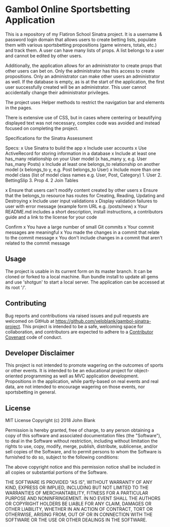 # Gambol Online Sportsbetting Application
This is a repository of my Flatiron School Sinatra project. It is a username & password login domain that allows users to create betting lists, populate them with various sportsbetting propositions (game winners, totals, etc.) and track them. A user can have many lists of props. A list belongs to a user and cannot be edited by other users.

Additionally, the application allows for an administrator to create props that other users can bet on. Only the administrator has this access to create propositions. Only an administrator can make other users an administrator as well. If the database is empty, as is at the start of the application, the first user successfully created will be an administrator. This user cannot accidentally change their administrator privileges.

The project uses Helper methods to restrict the navigation bar and elements in the pages.

There is extensive use of CSS, but in cases where centering or beautifying displayed text was not necessary, complex code was avoided and instead focused on completing the project.

Specifications for the Sinatra Assessment

Specs:
  x Use Sinatra to build the app
  x Include user accounts
  x Use ActiveRecord for storing information in a database
  x Include at least one has_many relationship on your User model (x has_many y, e.g. User has_many Posts)
  x Include at least one belongs_to relationship on another model (x belongs_to y, e.g. Post belongs_to User)
  x Include more than one model class (list of model class names e.g. User, Post, Category)
      1. User
      2. BettingSlip
      3. Prop
      4. 2 Join Tables

  x Ensure that users can't modify content created by other users
  x Ensure that the belongs_to resource has routes for Creating, Reading, Updating and Destroying
  x Include user input validations
  x Display validation failures to user with error message (example form URL e.g. /posts/new)
  x Your README.md includes a short description, install instructions, a contributors guide and a link to the license for your code

Confirm
  x You have a large number of small Git commits
  x Your commit messages are meaningful
  x You made the changes in a commit that relate to the commit message
  x You don't include changes in a commit that aren't related to the commit message

## Usage

The project is usable in its current form on its master branch. It can be cloned or forked to a local machine. Run bundle install to update all gems and use 'shotgun' to start a local server. The application can be accessed at its root '/'.

## Contributing

Bug reports and contributions via raised issues and pull requests are welcomed on GitHub at https://github.com/veloblank/gambol-sinatra-project. This project is intended to be a safe, welcoming space for collaboration, and contributors are expected to adhere to a [Contributor Covenant](https://github.com/veloblank/gambol-sinatra-project/blob/master/CONTRIBUTING.md) code of conduct.

## Developer Disclaimer

This project is not intended to promote wagering on the outcomes of sports or other events. It is intended to be an educational project for object-oriented programming as well as MVC application development. Propositions in the application, while partly-based on real events and real data, are not intended to encourage wagering on those events, nor sportsbetting in general.

## License

MIT License
Copyright (c) 2018 John Blank

Permission is hereby granted, free of charge, to any person obtaining a copy
of this software and associated documentation files (the "Software"), to deal
in the Software without restriction, including without limitation the rights
to use, copy, modify, merge, publish, distribute, sublicense, and/or sell
copies of the Software, and to permit persons to whom the Software is
furnished to do so, subject to the following conditions:

The above copyright notice and this permission notice shall be included in all
copies or substantial portions of the Software.

THE SOFTWARE IS PROVIDED "AS IS", WITHOUT WARRANTY OF ANY KIND, EXPRESS OR
IMPLIED, INCLUDING BUT NOT LIMITED TO THE WARRANTIES OF MERCHANTABILITY,
FITNESS FOR A PARTICULAR PURPOSE AND NONINFRINGEMENT. IN NO EVENT SHALL THE
AUTHORS OR COPYRIGHT HOLDERS BE LIABLE FOR ANY CLAIM, DAMAGES OR OTHER
LIABILITY, WHETHER IN AN ACTION OF CONTRACT, TORT OR OTHERWISE, ARISING FROM,
OUT OF OR IN CONNECTION WITH THE SOFTWARE OR THE USE OR OTHER DEALINGS IN THE
SOFTWARE.
